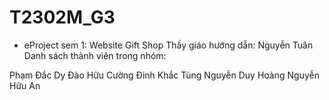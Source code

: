 # T2302M_G3
- eProject sem 1: Website Gift Shop
Thầy giáo hướng dẫn: Nguyễn Tuân
Danh sách thành viên trong nhóm:

Phạm Đắc Dy
Đào Hữu Cường
Đinh Khắc Tùng
Nguyễn Duy Hoàng
Nguyễn Hữu An 